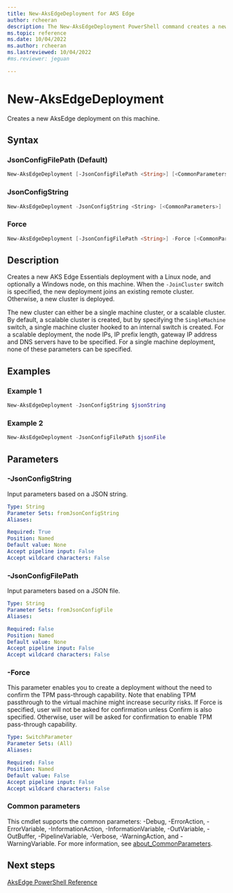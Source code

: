 ```yaml
---
title: New-AksEdgeDeployment for AKS Edge
author: rcheeran
description: The New-AksEdgeDeployment PowerShell command creates a new AksEdge deployment 
ms.topic: reference
ms.date: 10/04/2022
ms.author: rcheeran 
ms.lastreviewed: 10/04/2022
#ms.reviewer: jeguan

---
```


# New-AksEdgeDeployment

Creates a new AksEdge deployment on this machine.

## Syntax

### JsonConfigFilePath (Default)

```powershell
New-AksEdgeDeployment [-JsonConfigFilePath <String>] [<CommonParameters>]
```

### JsonConfigString

```powershell
New-AksEdgeDeployment -JsonConfigString <String> [<CommonParameters>]
```

### Force

```powershell
New-AksEdgeDeployment [-JsonConfigFilePath <String>] -Force [<CommonParameters>]
```

## Description

Creates a new AKS Edge Essentials deployment with a Linux node, and optionally a Windows node, on this machine. When the `-JoinCluster` switch is specified, the new deployment joins an existing remote cluster. Otherwise, a new cluster is deployed.

The new cluster can either be a single machine cluster, or a scalable cluster. By default, a scalable cluster is created, but by specifying the `SingleMachine` switch, a single machine cluster hooked to an internal switch is created. For a scalable deployment, the node IPs, IP prefix length, gateway IP address and DNS servers have to be specified. For a single machine deployment, none of these parameters can be specified.

## Examples

### Example 1

```powershell
New-AksEdgeDeployment -JsonConfigString $jsonString
```

### Example 2

```powershell
New-AksEdgeDeployment -JsonConfigFilePath $jsonFile
```

## Parameters

### -JsonConfigString

Input parameters based on a JSON string.

```yaml
Type: String
Parameter Sets: fromJsonConfigString
Aliases:

Required: True
Position: Named
Default value: None
Accept pipeline input: False
Accept wildcard characters: False
```

### -JsonConfigFilePath

Input parameters based on a JSON file.

```yaml
Type: String
Parameter Sets: fromJsonConfigFile
Aliases:

Required: False
Position: Named
Default value: None
Accept pipeline input: False
Accept wildcard characters: False
```

### -Force

This parameter enables you to create a deployment without the need to confirm the TPM pass-through capability. Note that enabling TPM passthrough to the virtual machine might increase security risks.
If Force is specified, user will not be asked for confirmation unless Confirm is also specified.
Otherwise, user will be asked for confirmation to enable TPM pass-through capability. 

```yaml
Type: SwitchParameter
Parameter Sets: (All)
Aliases:

Required: False
Position: Named
Default value: False
Accept pipeline input: False
Accept wildcard characters: False
```

### Common parameters

This cmdlet supports the common parameters: -Debug, -ErrorAction, -ErrorVariable, -InformationAction, -InformationVariable, -OutVariable, -OutBuffer, -PipelineVariable, -Verbose, -WarningAction, and -WarningVariable. For more information, see [about_CommonParameters](https://go.microsoft.com/fwlink/?LinkID=113216).

## Next steps

[AksEdge PowerShell Reference](./index.md)
